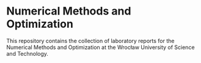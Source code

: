# Numerical Methods and Optimization

This repository contains the collection of laboratory reports for the Numerical Methods
and Optimization at the Wrocław University of Science and Technology.
